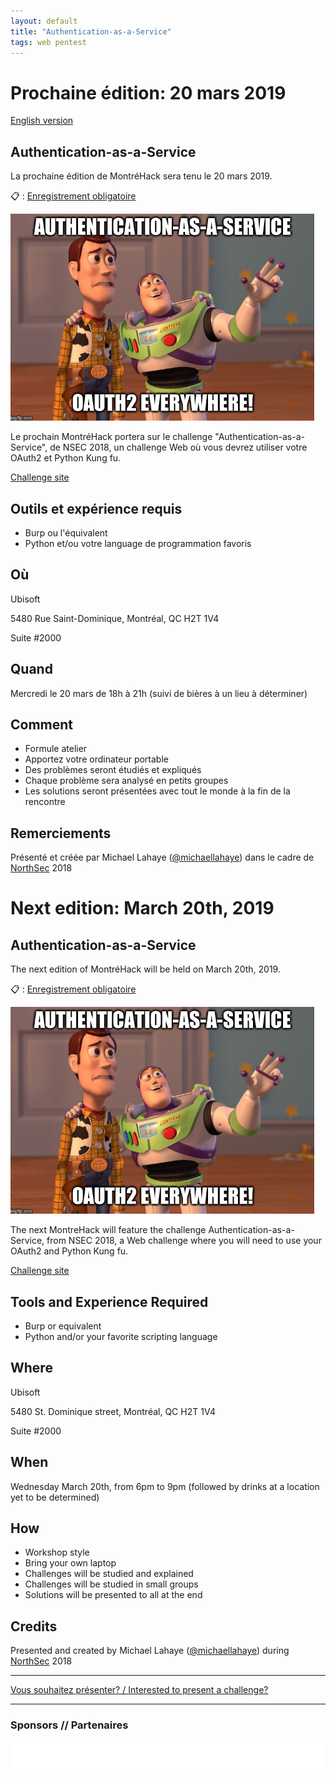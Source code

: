 ```yaml
---
layout: default
title: "Authentication-as-a-Service"
tags: web pentest
---
```


# Prochaine édition: 20 mars 2019

[English version](#english)

## Authentication-as-a-Service

La prochaine édition de MontréHack sera tenu le 20 mars 2019.

:clipboard: : [Enregistrement obligatoire](https://www.eventbrite.ca/e/copy-of-montrehack-authentication-as-a-service-tickets-58830109441)

![AaaS](/images/19-03_aaas.png)

Le prochain MontréHack portera sur le challenge "Authentication-as-a-Service", de NSEC 2018, un challenge Web où vous devrez utiliser votre OAuth2 et Python Kung fu.

[Challenge site](https://challenge.montrehack.ca/)

## Outils et expérience requis

* Burp ou l'équivalent
* Python et/ou votre language de programmation favoris

## Où

Ubisoft

5480 Rue Saint-Dominique, Montréal, QC H2T 1V4

Suite #2000

## Quand

Mercredi le 20 mars de 18h à 21h (suivi de bières à un lieu à déterminer)

## Comment
 
* Formule atelier
* Apportez votre ordinateur portable
* Des problèmes seront étudiés et expliqués
* Chaque problème sera analysé en petits groupes
* Les solutions seront présentées avec tout le monde à la fin de la rencontre

## Remerciements

Présenté et créée par Michael Lahaye ([@michaellahaye](https://twitter.com/michaellahaye)) dans le cadre de [NorthSec](https://nsec.io/) 2018

<a id="english"></a>

# Next edition: March 20th, 2019

## Authentication-as-a-Service

The next edition of MontréHack will be held on March 20th, 2019.

:clipboard: : [Enregistrement obligatoire](https://www.eventbrite.ca/e/copy-of-montrehack-authentication-as-a-service-tickets-58830109441)

![AaaS](/images/19-03_aaas.png)

The next MontreHack will feature the challenge Authentication-as-a-Service, from NSEC 2018, a Web challenge where you will need to use your OAuth2 and Python Kung fu.

[Challenge site](https://challenge.montrehack.ca/)

## Tools and Experience Required

* Burp or equivalent
* Python and/or your favorite scripting language

## Where

Ubisoft

5480 St. Dominique street, Montréal, QC H2T 1V4

Suite #2000

## When

Wednesday March 20th, from 6pm to 9pm (followed by drinks at a location yet to be determined)

## How

* Workshop style
* Bring your own laptop
* Challenges will be studied and explained
* Challenges will be studied in small groups
* Solutions will be presented to all at the end

## Credits

Presented and created by Michael Lahaye ([@michaellahaye](https://twitter.com/michaellahaye)) during [NorthSec](https://nsec.io/) 2018

<hr/>

[Vous souhaitez présenter? / Interested to present a challenge?](https://docs.google.com/forms/d/e/1FAIpQLScyp0WithS4NLBHxUeQr-RG1CNozr4ZyCInvJfWPpv_cv_CeQ/viewform)

<hr/>

### Sponsors // Partenaires

[![Brasserie Benelux](/images/benelux.png)](http://brasseriebenelux.com/)
